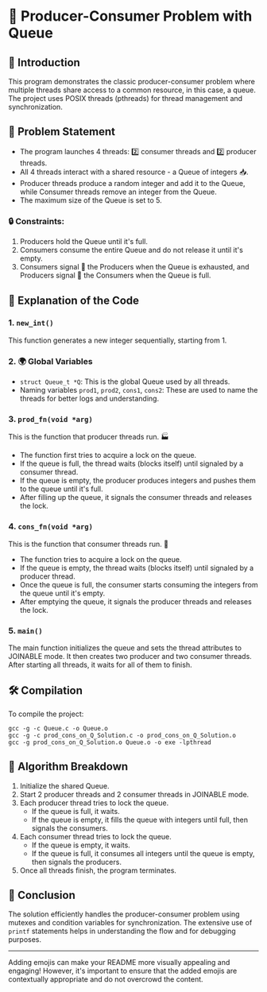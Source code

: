 
# 📜 Producer-Consumer Problem with Queue

## 🚀 Introduction
This program demonstrates the classic producer-consumer problem where multiple threads share access to a common resource, in this case, a queue. The project uses POSIX threads (pthreads) for thread management and synchronization.

## 🎯 Problem Statement
- The program launches 4 threads: 2️⃣ consumer threads and 2️⃣ producer threads.
- All 4 threads interact with a shared resource - a Queue of integers 📥.
- Producer threads produce a random integer and add it to the Queue, while Consumer threads remove an integer from the Queue.
- The maximum size of the Queue is set to 5.

### 🔒 Constraints:

1. Producers hold the Queue until it's full.
2. Consumers consume the entire Queue and do not release it until it's empty.
3. Consumers signal 📢 the Producers when the Queue is exhausted, and Producers signal 📢 the Consumers when the Queue is full.

## 📖 Explanation of the Code

### 1. `new_int()`
This function generates a new integer sequentially, starting from 1.

### 2. 🌍 Global Variables
- `struct Queue_t *Q`: This is the global Queue used by all threads.
- Naming variables `prod1`, `prod2`, `cons1`, `cons2`: These are used to name the threads for better logs and understanding.

### 3. `prod_fn(void *arg)`
This is the function that producer threads run. 🏭

- The function first tries to acquire a lock on the queue.
- If the queue is full, the thread waits (blocks itself) until signaled by a consumer thread.
- If the queue is empty, the producer produces integers and pushes them to the queue until it's full.
- After filling up the queue, it signals the consumer threads and releases the lock.

### 4. `cons_fn(void *arg)`
This is the function that consumer threads run. 🛒

- The function tries to acquire a lock on the queue.
- If the queue is empty, the thread waits (blocks itself) until signaled by a producer thread.
- Once the queue is full, the consumer starts consuming the integers from the queue until it's empty.
- After emptying the queue, it signals the producer threads and releases the lock.

### 5. `main()`
The main function initializes the queue and sets the thread attributes to JOINABLE mode. It then creates two producer and two consumer threads. After starting all threads, it waits for all of them to finish.

## 🛠 Compilation
To compile the project:
```
gcc -g -c Queue.c -o Queue.o
gcc -g -c prod_cons_on_Q_Solution.c -o prod_cons_on_Q_Solution.o
gcc -g prod_cons_on_Q_Solution.o Queue.o -o exe -lpthread
```

## 🧠 Algorithm Breakdown

1. Initialize the shared Queue.
2. Start 2 producer threads and 2 consumer threads in JOINABLE mode.
3. Each producer thread tries to lock the queue.
   - If the queue is full, it waits.
   - If the queue is empty, it fills the queue with integers until full, then signals the consumers.
4. Each consumer thread tries to lock the queue.
   - If the queue is empty, it waits.
   - If the queue is full, it consumes all integers until the queue is empty, then signals the producers.
5. Once all threads finish, the program terminates.

## 🌟 Conclusion
The solution efficiently handles the producer-consumer problem using mutexes and condition variables for synchronization. The extensive use of `printf` statements helps in understanding the flow and for debugging purposes.

--- 

Adding emojis can make your README more visually appealing and engaging! However, it's important to ensure that the added emojis are contextually appropriate and do not overcrowd the content.
